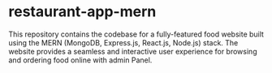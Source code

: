 # restaurant-app-mern
This repository contains the codebase for a fully-featured food website built using the MERN (MongoDB, Express.js, React.js, Node.js) stack. The website provides a seamless and interactive user experience for browsing and ordering food online with admin Panel.

